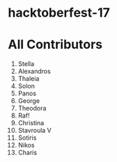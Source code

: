 # hacktoberfest-17

# All Contributors

1. Stella
2. Alexandros
3. Thaleia
4. Solon
5. Panos
6. George
7. Theodora
8. Raf!
9. Christina
10. Stavroula V
11. Sotiris
12. Nikos
13. Charis 
